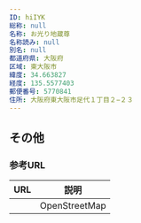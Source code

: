 ```yaml
---
ID: hiIYK
総称: null
名称: お光り地蔵尊
名称読み: null
別名: null
都道府県: 大阪府
区域: 東大阪市
緯度: 34.663827
経度: 135.5577403
郵便番号: 5770841
住所: 大阪府東大阪市足代１丁目２−２３
---
```


## その他

### 参考URL

| URL | 説明          |
| --- | ------------- |
|     | OpenStreetMap |
